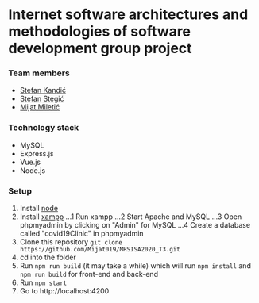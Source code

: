 # Internet software architectures and methodologies of software development group project
### Team members

* [Stefan Kandić](https://github.com/ssttefann)
* [Stefan Stegić](https://github.com/phuskus)
* [Mijat Miletić](https://github.com/Mijat019)


### Technology stack
* MySQL
* Express.js
* Vue.js
* Node.js

### Setup

1. Install [node](https://nodejs.org/en/)
2. Install [xampp](https://www.apachefriends.org/download.html)
  ...1 Run xampp
  ...2 Start Apache and MySQL
  ...3 Open phpmyadmin by clicking on "Admin" for MySQL
  ...4 Create a database called "covid19Clinic" in phpmyadmin
3. Clone this repository `git clone https://github.com/Mijat019/MRSISA2020_T3.git`
4. cd into the folder
5. Run `npm run build` (it may take a while) which will run `npm install` and `npm run build` for front-end and back-end
6. Run `npm start`
7. Go to http://localhost:4200
